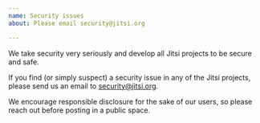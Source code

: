 ```yaml
---
name: Security issues
about: Please email security@jitsi.org

---
```


We take security very seriously and develop all Jitsi projects to be secure and safe.

If you find (or simply suspect) a security issue in any of the Jitsi projects, please send us an email to security@jitsi.org.

We encourage responsible disclosure for the sake of our users, so please reach out before posting in a public space.

